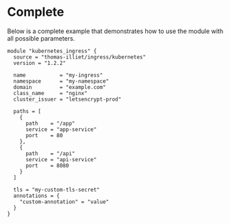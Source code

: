 # Complete

Below is a complete example that demonstrates how to use the module with all possible parameters.

```
module "kubernetes_ingress" {
  source = "thomas-illiet/ingress/kubernetes"
  version = "1.2.2"

  name           = "my-ingress"
  namespace      = "my-namespace"
  domain         = "example.com"
  class_name     = "nginx"
  cluster_issuer = "letsencrypt-prod"
  
  paths = [
    {
      path    = "/app"
      service = "app-service"
      port    = 80
    },
    {
      path    = "/api"
      service = "api-service"
      port    = 8080
    }
  ]

  tls = "my-custom-tls-secret"
  annotations = {
    "custom-annotation" = "value"
  }
}
```